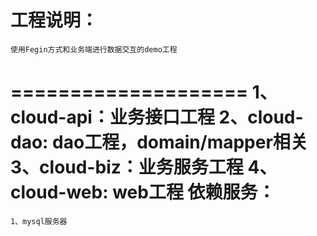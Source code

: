 工程说明：
=================
	使用Fegin方式和业务端进行数据交互的demo工程
====================
	1、cloud-api：业务接口工程
	2、cloud-dao: dao工程，domain/mapper相关
	3、cloud-biz：业务服务工程
	4、cloud-web: web工程
依赖服务：
===================
	1、mysql服务器

